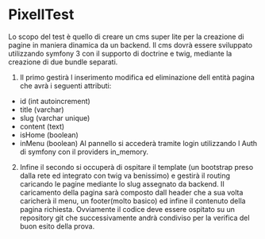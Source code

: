 PixellTest
========================

Lo scopo del test è quello di creare un cms super lite per la creazione di pagine in maniera
dinamica da un backend. Il cms dovrà essere sviluppato utilizzando symfony 3 con il
supporto di doctrine e twig, mediante la creazione di due bundle separati.
1) Il primo gestirà l inserimento modifica ed eliminazione dell entità pagina che avrà i
seguenti attributi:
* id (int autoincrement)
* title (varchar)
* slug (varchar unique)
* content (text)
* isHome (boolean)
* inMenu (boolean)
Al pannello si accederà tramite login utilizzando l Auth di symfony con il providers
in_memory.
2) Infine il secondo si occuperà di ospitare il template (un bootstrap preso dalla rete ed
integrato con twig va benissimo) e gestirà il routing caricando le pagine mediante lo slug
assegnato da backend. Il caricamento della pagina sarà composto dall header che a sua
volta caricherà il menu, un footer(molto basico) ed infine il contenuto della pagina richiesta.
Ovviamente il codice deve essere ospitato su un repository git che successivamente andrà
condiviso per la verifica del buon esito della prova.
